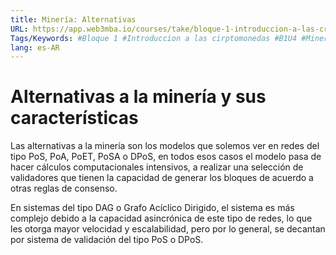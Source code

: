 ```yaml
---
title: Minería: Alternativas
URL: https://app.web3mba.io/courses/take/bloque-1-introduccion-a-las-criptomonedas/texts/35683506-u4-4-mineria-alternativas
Tags/Keywords: #Bloque 1 #Introduccion a las cirptomonedas #B1U4 #Minería y seguridad en redes blockchain #Mineria #Seguridad #redes blockchain #Minería Alternativas #alternativas a la mineria
lang: es-AR
---
```

# Alternativas a la minería y sus características
Las alternativas a la minería son los modelos que solemos ver en redes del tipo PoS, PoA, PoET, PoSA o DPoS, en todos esos casos el modelo pasa de hacer cálculos computacionales intensivos, a realizar una selección de validadores que tienen la capacidad de generar los bloques de acuerdo a otras reglas de consenso.

En sistemas del tipo DAG o Grafo Acíclico Dirigido, el sistema es más complejo debido a la capacidad asincrónica de este tipo de redes, lo que les otorga mayor velocidad y escalabilidad, pero por lo general, se decantan por sistema de validación del tipo PoS o DPoS.